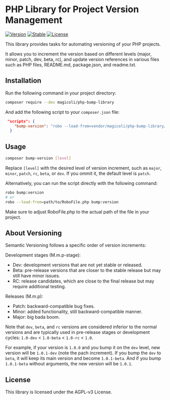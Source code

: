 # PHP Library for Project Version Management

[![Version](https://img.shields.io/badge/Version-1.0.1-blue.svg)](#) [![Stable](https://img.shields.io/badge/Stable-1.0.1-green.svg)](#) [![License](https://img.shields.io/badge/License-AGPLv3-purple.svg)](#)

This library provides tasks for automating versioning of your PHP projects.

It allows you to increment the version based on different levels (major, minor, patch, dev, beta, rc), and update version references in various files such as PHP files, README.md, package.json, and readme.txt.

## Installation

Run the following command in your project directory:

```bash
composer require --dev magicoli/php-bump-library
```

And add the following script to your `composer.json` file:

```json
 "scripts": {
    "bump-version": "robo --load-from=vendor/magicoli/php-bump-library/RoboFile.php bump:version"
  }
```

## Usage

```bash
composer bump-version [level]
```

Replace `[level]` with the desired level of version increment, such as `major`, `minor`, `patch`, `rc`, `beta`, or `dev`. If you ommit it, the default level is `patch`.

Alternatively, you can run the script directly with the following command:

```bash
robo bump:version
# or
robo --load-from=path/to/RoboFile.php bump:version
```

Make sure to adjust RoboFile.php to the actual path of the file in your project.

## About Versioning

Semantic Versioning follows a specific order of version increments:

Development stages (M.m.p-stage):

- Dev: development versions that are not yet stable or released.
- Beta: pre-release versions that are closer to the stable release but may still have minor issues.
- RC: release candidates, which are close to the final release but may require additional testing.

Releases (M.m.p):

- Patch: backward-compatible bug fixes.
- Minor: added functionality, still backward-compatible manner.
- Major: big bada boom.

Note that `dev`, `beta`, and `rc` versions are considered inferior to the normal versions and are typically used in pre-release stages or development cycles: `1.0-dev` < `1.0-beta` < `1.0-rc` < `1.0`.

For example, if your version is `1.0.0` and you bump it on the `dev` level, new version will be `1.0.1-dev` (note the pach increment). If you bump the `dev` to `beta`, it will keep its main version and become `1.0.1-beta`. And if you bump `1.0.1-beta` without arguments, the new version will be `1.0.1`.

## License

This library is licensed under the AGPL-v3 License.
